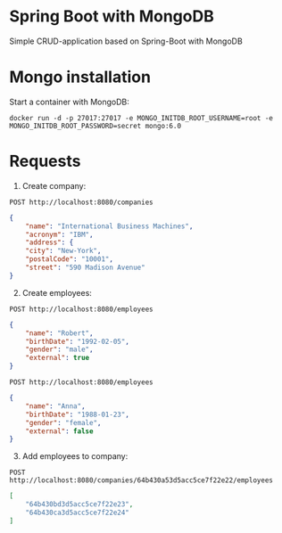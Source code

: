 # Spring Boot with MongoDB
Simple CRUD-application based on Spring-Boot with MongoDB

# Mongo installation

Start a container with MongoDB:

```
docker run -d -p 27017:27017 -e MONGO_INITDB_ROOT_USERNAME=root -e MONGO_INITDB_ROOT_PASSWORD=secret mongo:6.0
```

# Requests

1. Create company:

```
POST http://localhost:8080/companies
```
``` json
{
    "name": "International Business Machines",
    "acronym": "IBM",
    "address": {
    "city": "New-York",
    "postalCode": "10001",
    "street": "590 Madison Avenue"
}
```

2. Create employees:

```
POST http://localhost:8080/employees
```
``` json
{
    "name": "Robert",
    "birthDate": "1992-02-05",
    "gender": "male",
    "external": true
}
```
```
POST http://localhost:8080/employees
```
``` json
{
    "name": "Anna",
    "birthDate": "1988-01-23",
    "gender": "female",
    "external": false
}
```

3. Add employees to company:
```
POST http://localhost:8080/companies/64b430a53d5acc5ce7f22e22/employees
```
``` json
[
    "64b430bd3d5acc5ce7f22e23",
    "64b430ca3d5acc5ce7f22e24"
]
```